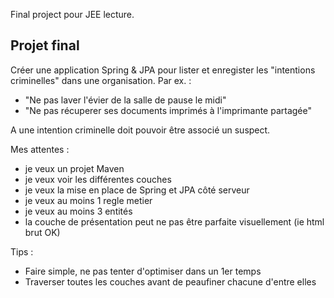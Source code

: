 Final project pour JEE lecture.

## Projet final

Créer une application Spring & JPA pour lister et enregister les "intentions criminelles" dans une organisation.
 Par ex. :

- "Ne pas laver l'évier de la salle de pause le midi"
- "Ne pas récuperer ses documents imprimés à l'imprimante partagée"

A une intention criminelle doit pouvoir être associé un suspect.

Mes attentes :

- je veux un projet Maven
- je veux voir les différentes couches
- je veux la mise en place de Spring et JPA côté serveur
- je veux au moins 1 regle metier
- je veux au moins 3 entités
- la couche de présentation peut ne pas être parfaite visuellement (ie html brut OK)

Tips :

- Faire simple, ne pas tenter d'optimiser dans un 1er temps
- Traverser toutes les couches avant de peaufiner chacune d'entre elles
